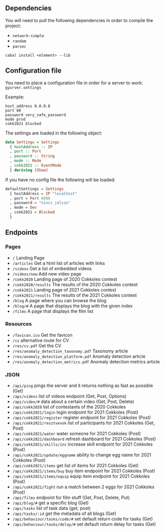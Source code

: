 ## Dependencies

You will need to pull the following dependencies in order to compile the project:
- `network-simple`
- `random`
- `parsec`

`cabal install <element> --lib`

## Configuration file

You need to place a configuration file in order for a server to work: `gyurver.settings`

Example:
```
host_address 0.0.0.0
port 80
password very_safe_password
mode prod
cokk2021 blocked
```

The settings are loaded in the following object:
```haskell
data Settings = Settings
  { hostAddress :: IP
  , port :: Port
  , password :: String
  , mode :: Mode
  , cokk2021 :: EventMode
  } deriving (Show)
```

If you have no config file the following will be loaded:
```haskell
defaultSettings = Settings
  { hostAddress = IP "localhost"
  , port = Port 8080
  , password = "nincs jelszo"
  , mode = Dev
  , cokk2021 = Blocked
  }
```
## Endpoints

### Pages
- `/` Landing Page
- `/articles` Get a html list of articles with links
- `/videos` Get a list of embedded videos
- `/videos/new` Add new video page
- `/cokk2020` Landing page of 2020 Cokkoles contest
- `/cokk2020/results` The results of the 2020 Cokkoles contest
- `/cokk2021` Landing page of 2021 Cokkoles contest
- `/cokk2021/results` The results of the 2021 Cokkoles contest
- `/blog` A page where you can browse the blog
- `/blog/#` A page that displays the blog with the given index
- `/films` A page that displays the film list

### Resources
- `/favicon.ico` Get the favicon
- `/cv` alternative route for CV
- `/res/cv.pdf` Get the CV
- `/res/anomaly_detection_taxonomy.pdf` Taxonomy article
- `/res/anomaly_detection_platform.pdf` Anomaly detection article
- `/res/anomaly_detection_metrics.pdf` Anomaly detection metrics article

### JSON
- `/api/ping` pings the server and it returns nothing as fast as possible (Get)
- `/api/videos` list of videos endpoint (Get, Post, Options)
- `/api/video/#` data about a certain video (Get, Post, Delete)
- `/api/cokk2020` list of contestants of the 2020 Cokkoles
- `/api/cokk2021/login` login endpoint for 2021 Cokkoles (Post)
- `/api/cokk2021/register` register endpoint for 2021 Cokkoles (Post)
- `/api/cokk2021/resztvevok` list of participants for 2021 Cokkoles (Get, Post)
- `/api/cokk2021/water` water someone for 2021 Cokkoles (Post)
- `/api/cokk2021/dashboard` refresh dashboard for 2021 Cokkoles (Post)
- `/api/cokk2021/skills/inc` increase skill endpoint for 2021 Cokkoles (Post)
- `/api/cokk2021/update/eggname` ability to change egg name for 2021 Cokkoles (Post)
- `/api/cokk2021/items` get list of items for 2021 Cokkoles (Get)
- `/api/cokk2021/items/buy` buy item endpoint for 2021 Cokkoles (Post)
- `/api/cokk2021/items/equip` equip item endpoint for 2021 Cokkoles (Post)
- `/api/cokk2021/fight` run a match between 2 eggs for 2021 Cokkoles (Post)
- `/api/films` endpoint for film stuff (Get, Post, Delete, Put)
- `/api/blog/#` get a specific blog (Get)
- `/api/tasks` list of task data (get, post)
- `/api/tasks/:id` get the metadata of all blogs (Get)
- `/api/behaviour/tasks/code/#` set default return code for tasks (Get)
- `/api/behaviour/tasks/delay/#` set default return delay for tasks (Get)
